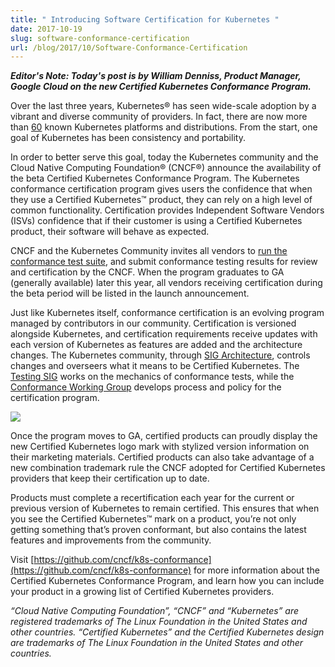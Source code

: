 ```yaml
---
title: " Introducing Software Certification for Kubernetes "
date: 2017-10-19
slug: software-conformance-certification
url: /blog/2017/10/Software-Conformance-Certification
---
```


_**Editor's Note: Today's post is by William Denniss, Product Manager, Google Cloud on the new Certified Kubernetes Conformance Program.**_


Over the last three years, Kubernetes® has seen wide-scale adoption by a vibrant and diverse community of providers. In fact, there are now more than [60](https://docs.google.com/spreadsheets/d/1LxSqBzjOxfGx3cmtZ4EbB_BGCxT_wlxW_xgHVVa23es/edit#gid=0) known Kubernetes platforms and distributions. From the start, one goal of Kubernetes has been consistency and portability.

In order to better serve this goal, today the Kubernetes community and the Cloud Native Computing Foundation® (CNCF®) announce the availability of the beta Certified Kubernetes Conformance Program. The Kubernetes conformance certification program gives users the confidence that when they use a Certified Kubernetes™ product, they can rely on a high level of common functionality. Certification provides Independent Software Vendors (ISVs) confidence that if their customer is using a Certified Kubernetes product, their software will behave as expected.

CNCF and the Kubernetes Community invites all vendors to [run the conformance test suite](https://github.com/cncf/k8s-conformance/blob/master/instructions.md), and submit conformance testing results for review and certification by the CNCF. When the program graduates to GA (generally available) later this year, all vendors receiving certification during the beta period will be listed in the launch announcement.

Just like Kubernetes itself, conformance certification is an evolving program managed by contributors in our community. Certification is versioned alongside Kubernetes, and certification requirements receive updates with each version of Kubernetes as features are added and the architecture changes. The Kubernetes community, through [SIG Architecture](https://github.com/kubernetes/community/tree/master/sig-architecture), controls changes and overseers what it means to be Certified Kubernetes. The [Testing SIG](https://github.com/kubernetes/community/tree/master/sig-testing) works on the mechanics of conformance tests, while the [Conformance Working Group](https://github.com/cncf/k8s-conformance) develops process and policy for the certification program.

 ![](https://lh3.googleusercontent.com/-seEomiDY4syaWVbl0KT7k9fcJmylYK1n9_VANKyo5oIP5gH9MuIq_dcB_q3qvjE5YzOdM2HthMyc_wduC4xLmPStsb6Q6ASPBfOWi7ssGylfy1I7Pbd64THobytWa_1JX-pscH4)


Once the program moves to GA, certified products can proudly display the new Certified Kubernetes logo mark with stylized version information on their marketing materials. Certified products can also take advantage of a new combination trademark rule the CNCF adopted for Certified Kubernetes providers that keep their certification up to date.

Products must complete a recertification each year for the current or previous version of Kubernetes to remain certified. This ensures that when you see the Certified Kubernetes™ mark on a product, you’re not only getting something that’s proven conformant, but also contains the latest features and improvements from the community.

Visit [https://github.com/cncf/k8s-conformance](https://github.com/cncf/k8s-conformance) for more information about the Certified Kubernetes Conformance Program, and learn how you can include your product in a growing list of Certified Kubernetes providers.

_“Cloud Native Computing Foundation”, “CNCF” and “Kubernetes” are registered trademarks of The Linux Foundation in the United States and other countries. “Certified Kubernetes” and the Certified Kubernetes design are trademarks of The Linux Foundation in the United States and other countries._